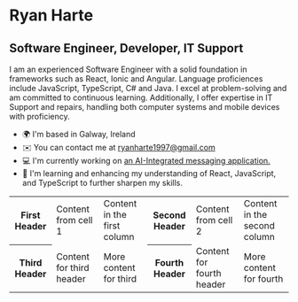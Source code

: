 Ryan Harte 
===================================================================================================================================

Software Engineer, Developer, IT Support
--------------------------------------------------

I am an experienced Software Engineer with a solid foundation in frameworks such as React, Ionic and Angular. Language proficiences include JavaScript, TypeScript, C# and Java. I excel at problem-solving and am committed to continuous learning. Additionally, I offer expertise in IT Support and repairs, handling both computer systems and mobile devices with proficiency.

* 🌍  I'm based in Galway, Ireland
* ✉️  You can contact me at [ryanharte1997@gmail.com](mailto:ryanharte1997@gmail.com)
* 💻  I'm currently working on [an AI-Integrated messaging application.](http://github.com/The-Mad-Ryanosaurus/Final-Year-Project.git) 
* 🧠  I'm learning and enhancing my understanding of React, JavaScript, and TypeScript to further sharpen my skills.

<table>
  <tr>
    <th>First Header</th>
    <td>Content from cell 1</td>
    <td>Content in the first column</td>
    <th>Second Header</th>
    <td>Content from cell 2</td>
    <td>Content in the second column</td>
  </tr>
  <tr>
    <th>Third Header</th>
    <td>Content for third header</td>
    <td>More content for third</td>
    <th>Fourth Header</th>
    <td>Content for fourth header</td>
    <td>More content for fourth</td>
  </tr>
</table>
